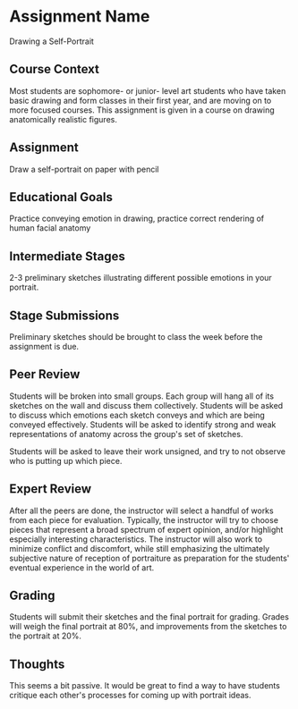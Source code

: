# Assignment Name

Drawing a Self-Portrait

## Course Context

Most students are sophomore- or junior- level art students who have taken basic drawing and form classes in their first year, and are moving on to more focused courses.  This assignment is given in a course on drawing anatomically realistic figures.

## Assignment

Draw a self-portrait on paper with pencil

## Educational Goals

Practice conveying emotion in drawing, practice
correct rendering of human facial anatomy

## Intermediate Stages

2-3 preliminary sketches illustrating different
possible emotions in your portrait.

## Stage Submissions

Preliminary sketches should be brought to class the week
before the assignment is due.

## Peer Review

Students will be broken into small groups.  Each group
will hang all of its sketches on the wall and discuss them
collectively.  Students will be asked to discuss which emotions each
sketch conveys and which are being conveyed effectively.  Students
will be asked to identify strong and weak representations of anatomy
across the group's set of sketches.

Students will be asked to leave their work unsigned, and try to not observe who is putting up which piece.

## Expert Review

After all the peers are done, the instructor will select a handful of works from each piece for evaluation. Typically, the instructor will try to choose pieces that represent a broad spectrum of expert opinion, and/or highlight especially interesting characteristics. The instructor will also work to minimize conflict and discomfort, while still emphasizing the ultimately subjective nature of reception of portraiture as preparation for the students' eventual experience in the world of art.

## Grading

Students will submit their sketches and the final portrait
for grading.  Grades will weigh the final portrait at 80%, and
improvements from the sketches to the portrait at 20%.

## Thoughts

This seems a bit passive.  It would be great to find a way
to have students critique each other's processes for coming up with
portrait ideas.

